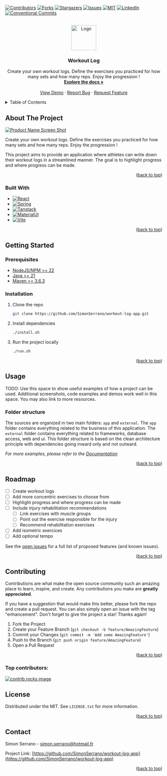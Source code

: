 
<!-- Improved compatibility of back to top link: See: https://github.com/othneildrew/Best-README-Template/pull/73 -->
<a id="readme-top"></a>
<!--
*** Thanks for checking out the Best-README-Template. If you have a suggestion
*** that would make this better, please fork the repo and create a pull request
*** or simply open an issue with the tag "enhancement".
*** Don't forget to give the project a star!
*** Thanks again! Now go create something AMAZING! :D
-->



<!-- PROJECT SHIELDS -->
<!--
*** I'm using markdown "reference style" links for readability.
*** Reference links are enclosed in brackets [ ] instead of parentheses ( ).
*** See the bottom of this document for the declaration of the reference variables
*** for contributors-url, forks-url, etc. This is an optional, concise syntax you may use.
*** https://www.markdownguide.org/basic-syntax/#reference-style-links
-->
[![Contributors][contributors-shield]][contributors-url]
[![Forks][forks-shield]][forks-url]
[![Stargazers][stars-shield]][stars-url]
[![Issues][issues-shield]][issues-url]
[![MIT][license-shield]][license-url]
[![LinkedIn][linkedin-shield]][linkedin-url]
[![Conventional Commits][conventional-commit-shield]][conventional-commit-url]



<!-- PROJECT LOGO -->
<br />
<div align="center">
  <a href="https://github.com/SimonSerrano/workout-log-app">
    <img src="images/logo.png" alt="Logo" width="80" height="80">
  </a>

<h3 align="center">Workout Log</h3>

  <p align="center">
    Create your own workout logs. Define the exercises you practiced for how many sets and how many reps. Enjoy the progression !
    <br />
    <a href="https://github.com/SimonSerrano/workout-log-app"><strong>Explore the docs »</strong></a>
    <br />
    <br />
    <a href="https://github.com/SimonSerrano/workout-log-app">View Demo</a>
    &middot;
    <a href="https://github.com/SimonSerrano/workout-log-app/issues/new?labels=bug&template=bug-report---.md">Report Bug</a>
    &middot;
    <a href="https://github.com/SimonSerrano/workout-log-app/issues/new?labels=enhancement&template=feature-request---.md">Request Feature</a>
  </p>
</div>



<!-- TABLE OF CONTENTS -->
<details>
  <summary>Table of Contents</summary>
  <ol>
    <li>
      <a href="#about-the-project">About The Project</a>
      <ul>
        <li><a href="#built-with">Built With</a></li>
      </ul>
    </li>
    <li>
      <a href="#getting-started">Getting Started</a>
      <ul>
        <li><a href="#prerequisites">Prerequisites</a></li>
        <li><a href="#installation">Installation</a></li>
      </ul>
    </li>
    <li><a href="#usage">Usage</a></li>
    <li><a href="#roadmap">Roadmap</a></li>
    <li><a href="#contributing">Contributing</a></li>
    <li><a href="#license">License</a></li>
    <li><a href="#contact">Contact</a></li>
    <li><a href="#acknowledgments">Acknowledgments</a></li>
  </ol>
</details>



<!-- ABOUT THE PROJECT -->
## About The Project

[![Product Name Screen Shot][product-screenshot]](https://example.com)

Create your own workout logs. Define the exercises you practiced for how many sets and how many reps. Enjoy the progression !

This project aims to provide an application where athletes can write down their workout logs in a streamlined manner. The goal is to highlight progress and where progress can be made.

<p align="right">(<a href="#readme-top">back to top</a>)</p>



### Built With

* [![React][React.js]][React-url]
* [![Spring][Spring.io]][Spring-url]
* [![Tanstack][Tanstack.com]][Tanstack-url]
* [![MaterialUI][Mui.com]][Mui-url]
* [![Vite][Vite.dev]][Vite-url]


<p align="right">(<a href="#readme-top">back to top</a>)</p>



<!-- GETTING STARTED -->
## Getting Started

### Prerequisites

* [NodeJS/NPM >= 22](https://nodejs.org/en)
* [Java >= 21](https://www.java.com/fr/)
* [Maven >= 3.6.3](https://maven.apache.org/)

### Installation

1. Clone the repo
    ```sh
    git clone https://github.com/SimonSerrano/workout-log-app.git
    ```
2. Install dependencies
    ```sh
    ./install.sh
    ```
3. Run the project locally
   ```sh
   ./run.sh
   ```

<p align="right">(<a href="#readme-top">back to top</a>)</p>



<!-- USAGE EXAMPLES -->
## Usage

TODO: Use this space to show useful examples of how a project can be used. Additional screenshots, code examples and demos work well in this space. You may also link to more resources.


### Folder structure

The sources are organized in two main folders: `app` and `external`. The `app` folder contains everything related to the business of this application. The `external` folder contains everything related to frameworks, database access, web and ui. This folder structure is based on the clean architecture principle with dependencies going inward only and not outward.

_For more examples, please refer to the [Documentation](https://example.com)_

<p align="right">(<a href="#readme-top">back to top</a>)</p>



<!-- ROADMAP -->
## Roadmap

- [ ] Create workout logs
- [ ] Add more concentric exercises to choose from
- [ ] Highlight progress and where progress can be made
- [ ] Include injury rehabilitation recommendations
  - [ ] Link exercises with muscle groups
  - [ ] Point out the exercise responsible for the injury
  - [ ] Recommend rehabilitation exercises
- [ ] Add isometric exercices
- [ ] Add optional tempo

See the [open issues](https://github.com/SimonSerrano/workout-log-app/issues) for a full list of proposed features (and known issues).

<p align="right">(<a href="#readme-top">back to top</a>)</p>



<!-- CONTRIBUTING -->
## Contributing

Contributions are what make the open source community such an amazing place to learn, inspire, and create. Any contributions you make are **greatly appreciated**.

If you have a suggestion that would make this better, please fork the repo and create a pull request. You can also simply open an issue with the tag "enhancement".
Don't forget to give the project a star! Thanks again!

1. Fork the Project
2. Create your Feature Branch (`git checkout -b feature/AmazingFeature`)
3. Commit your Changes (`git commit -m 'Add some AmazingFeature'`)
4. Push to the Branch (`git push origin feature/AmazingFeature`)
5. Open a Pull Request

<p align="right">(<a href="#readme-top">back to top</a>)</p>

### Top contributors:

<a href="https://github.com/SimonSerrano/workout-log-app/graphs/contributors">
  <img src="https://contrib.rocks/image?repo=SimonSerrano/workout-log-app" alt="contrib.rocks image" />
</a>



<!-- LICENSE -->
## License

Distributed under the MIT. See `LICENSE.txt` for more information.

<p align="right">(<a href="#readme-top">back to top</a>)</p>



<!-- CONTACT -->
## Contact

Simon Serrano - simon.serrano@hotmail.fr

Project Link: [https://github.com/SimonSerrano/workout-log-app](https://github.com/SimonSerrano/workout-log-app)

<p align="right">(<a href="#readme-top">back to top</a>)</p>



<!-- ACKNOWLEDGMENTS -->
<!-- ## Acknowledgments

* []()
* []()
* []()

<p align="right">(<a href="#readme-top">back to top</a>)</p> -->



<!-- MARKDOWN LINKS & IMAGES -->
<!-- https://www.markdownguide.org/basic-syntax/#reference-style-links -->
[contributors-shield]: https://img.shields.io/github/contributors/SimonSerrano/workout-log-app.svg?style=for-the-badge
[contributors-url]: https://github.com/SimonSerrano/workout-log-app/graphs/contributors
[forks-shield]: https://img.shields.io/github/forks/SimonSerrano/workout-log-app.svg?style=for-the-badge
[forks-url]: https://github.com/SimonSerrano/workout-log-app/network/members
[stars-shield]: https://img.shields.io/github/stars/SimonSerrano/workout-log-app.svg?style=for-the-badge
[stars-url]: https://github.com/SimonSerrano/workout-log-app/stargazers
[issues-shield]: https://img.shields.io/github/issues/SimonSerrano/workout-log-app.svg?style=for-the-badge
[issues-url]: https://github.com/SimonSerrano/workout-log-app/issues
[license-shield]: https://img.shields.io/github/license/SimonSerrano/workout-log-app.svg?style=for-the-badge
[license-url]: https://github.com/SimonSerrano/workout-log-app/blob/master/LICENSE.txt
[linkedin-shield]: https://img.shields.io/badge/-LinkedIn-black.svg?style=for-the-badge&logo=linkedin&colorB=555
[linkedin-url]: https://linkedin.com/in/simon-serrano
[conventional-commit-shield]: https://img.shields.io/badge/semantic--release-conventionalcommits-e10079?logo=semantic-release
[conventional-commit-url]: https://www.conventionalcommits.org/en/v1.0.0/
[product-screenshot]: images/screenshot.png
[React.js]: https://img.shields.io/badge/React-20232A?style=for-the-badge&logo=react&logoColor=61DAFB
[React-url]: https://reactjs.org/
[Spring.io]: https://img.shields.io/badge/SpringBoot-6DB33F?style=flat-square&logo=Spring&logoColor=white
[Spring-url]: https://Spring.io
[Tanstack-url]: https://tanstack.com/
[Tanstack.com]: https://img.shields.io/badge/-TanStack-030712?style=plastic&logo=react%20query&logoColor=white
[Mui-url]: https://mui.com/
[Mui.com]: https://img.shields.io/badge/Material%20UI-007FFF?style=for-the-badge&logo=mui&logoColor=white
[Vite-url]: https://vite.dev/
[Vite.dev]: https://img.shields.io/badge/Vite-646CFF?style=for-the-badge&logo=Vite&logoColor=white
